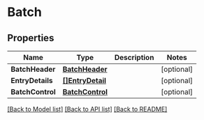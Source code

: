 # Batch

## Properties
Name | Type | Description | Notes
------------ | ------------- | ------------- | -------------
**BatchHeader** | [**BatchHeader**](BatchHeader.md) |  | [optional] 
**EntryDetails** | [**[]EntryDetail**](EntryDetail.md) |  | [optional] 
**BatchControl** | [**BatchControl**](BatchControl.md) |  | [optional] 

[[Back to Model list]](../README.md#documentation-for-models) [[Back to API list]](../README.md#documentation-for-api-endpoints) [[Back to README]](../README.md)


